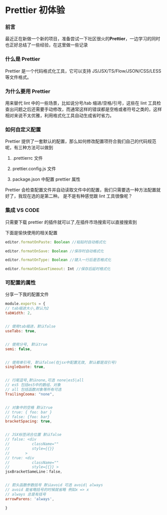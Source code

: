 # Prettier 初体验

### 前言

最近正在新做一个新的项目，准备尝试一下社区很火的**Prettier**，一边学习的同时也正好总结了一些经验，在这里做一些记录

### 什么是 Prettier

Prettier 是一个代码格式化工具，它可以支持 JS/JSX/TS/Flow/JSON/CSS/LESS 等文件格式。

### 为什么要用 Prettier

用来替代 lint 中的一些场景，比如说分号/tab 缩进/空格/引号，这些在 lint 工具检查出问题之后还需要手动修改，而通常这样的错误都是空格或者符号之类的，这样相对来说不太优雅，利用格式化工具自动生成省时省力。

### 如何自定义配置

Prettier 提供了一套默认的配置，那么如何修改配置项符合我们自己的代码规范呢，有三种方法可以做到

1. .prettierrc 文件

2. prettier.config.js 文件

3. package.json 中配置 prettier 属性

Prettier 会检查配置文件并自动读取文件中的配置，我们只需要选一种方法配置就好了，我现在选的是第二种。
是不是有种感觉跟 lint 工具很像呢？

### 集成 VS CODE

只需要下载 prettier 的插件就可以了,在插件市场搜索可以直接搜索到

下面是愉快使用的相关配置

```ts
editor.formatOnPaste: Boolean //粘贴时自动格式化

editor.formatOnSave: Boolean //保存时自动格式化

editor.formatOnType: Boolean //键入一行后是否格式化

editor.formatOnSaveTimeout: Int //保存后延时格式化
```

### 可配置的属性

分享一下我的配置文件

```js
module.exports = {
// tab缩进大小,默认为2
tabWidth: 2,


// 使用tab缩进，默认false
useTabs: true,


// 使用分号, 默认true
semi: false,


// 使用单引号, 默认false(在jsx中配置无效, 默认都是双引号)
singleQuote: true,


// 行尾逗号,默认none,可选 none|es5|all
// es5 包括es5中的数组、对象
// all 包括函数对象等所有可选
TrailingCooma: "none",


// 对象中的空格 默认true
// true: { foo: bar }
// false: {foo: bar}
bracketSpacing: true,


// JSX标签闭合位置 默认false
// false: <div
//          className=""
//          style={{}}
//       >
// true: <div
//          className=""
//          style={{}} >
jsxBracketSameLine：false,


// 箭头函数参数括号 默认avoid 可选 avoid| always
// avoid 能省略括号的时候就省略 例如x => x
// always 总是有括号
arrowParens: 'always',

}

```
